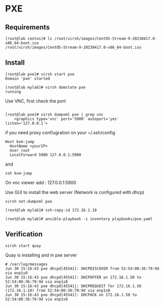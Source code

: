 # PXE
## Requirements

```
[root@lab centos]# ls /root/virsh/images/CentOS-Stream-9-20230417.0-x86_64-boot.iso
/root/virsh/images/CentOS-Stream-9-20230417.0-x86_64-boot.iso
```

## Install
```
[root@lab pxe]# virsh start pxe
Domain 'pxe' started

[root@lab mylab]# virsh domstate pxe
running
```
Use VNC, first check the port 
```

[root@lab pxe]# virsh dumpxml pxe | grep vnc
    <graphics type='vnc' port='5900' autoport='yes' listen='127.0.0.1'>
```
if you need proxy confiugration on your ~/.ssh/config
```
Host kvm-jump
  HostName <yourIP>
  User root
  LocalForward 5900 127.0.0.1:5900
```
and
```
ssh kvm-jump
```
On vnc viewer add : 127.0.0.1:5900

Use GUI to install the web server (Network is configured with dhcp)
```
virsh net-dumpxml pxe
```

```
[root@lab mylab]# ssh-copy-id 172.16.1.10
```

```
[root@lab mylab]# ansible-playbook -i inventory playbooks/pxe.yaml
```

## Verification
```
virsh start quay
```

Quay is installing and in pxe server
```
# /var/log/messages
Jun 30 15:16:43 pxe dhcpd[45541]: DHCPDISCOVER from 52:54:00:36:79:9d via enp1s0
Jun 30 15:16:43 pxe dhcpd[45541]: DHCPOFFER on 172.16.1.50 to 52:54:00:36:79:9d via enp1s0
Jun 30 15:16:43 pxe dhcpd[45541]: DHCPREQUEST for 172.16.1.50 (172.16.1.10) from 52:54:00:36:79:9d via enp1s0                                                                                                     
Jun 30 15:16:43 pxe dhcpd[45541]: DHCPACK on 172.16.1.50 to 52:54:00:36:79:9d via enp1s0
```

